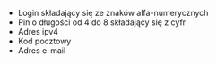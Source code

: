* Login składający się ze znaków alfa-numerycznych
* Pin o długości od 4 do 8 składający się z cyfr
* Adres ipv4
* Kod pocztowy
* Adres e-mail
